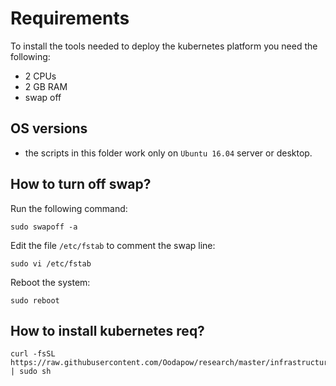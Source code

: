 # Requirements

To install the tools needed to deploy the kubernetes platform you need the following:
 * 2 CPUs
 * 2 GB RAM
 * swap off

## OS versions

 * the scripts in this folder work only on `Ubuntu 16.04` server or desktop.

## How to turn off swap?

Run the following command:

```
sudo swapoff -a
```

Edit the file `/etc/fstab` to comment the swap line:

```
sudo vi /etc/fstab
```

Reboot the system:

```
sudo reboot
```

## How to install kubernetes req?

```
curl -fsSL https://raw.githubusercontent.com/Oodapow/research/master/infrastructure/kubernetes/main.sh | sudo sh
```